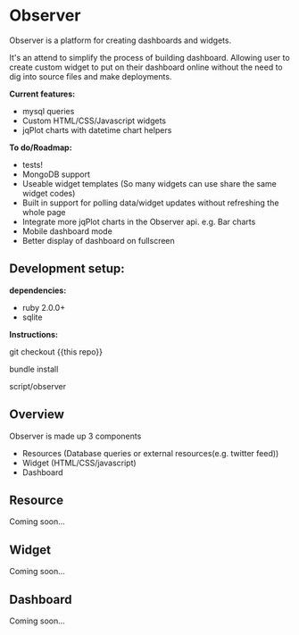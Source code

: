 Observer
============

Observer is a platform for creating dashboards and widgets.

It's an attend to simplify the process of building dashboard.
Allowing user to create custom widget to put on their dashboard online without the need to dig into source files and make deployments.

__Current features:__
- mysql queries
- Custom HTML/CSS/Javascript widgets
- jqPlot charts with datetime chart helpers

__To do/Roadmap:__
- tests!
- MongoDB support
- Useable widget templates (So many widgets can use share the same widget codes)
- Built in support for polling data/widget updates without refreshing the whole page
- Integrate more jqPlot charts in the Observer api. e.g. Bar charts
- Mobile dashboard mode
- Better display of dashboard on fullscreen

Development setup:
--
__dependencies:__
- ruby 2.0.0+
- sqlite

__Instructions:__

git checkout {{this repo}}

bundle install

script/observer


Overview
--

Observer is made up 3 components
- Resources (Database queries or external resources(e.g. twitter feed))
- Widget (HTML/CSS/javascript)
- Dashboard

Resource
---
Coming soon...

Widget
--
Coming soon...

Dashboard
--
Coming soon...


